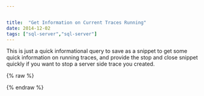 ```yaml
---


title:  "Get Information on Current Traces Running"
date: 2014-12-02
tags: ["sql-server","sql-server"]
---
```


This is just a quick informational query to save as a snippet to get some quick information on running traces, and provide the stop and close snippet quickly if you want to stop a server side trace you created.

{% raw %}
 <script src="2f0c53641421a9825e6b.js"></script>
{% endraw %}
